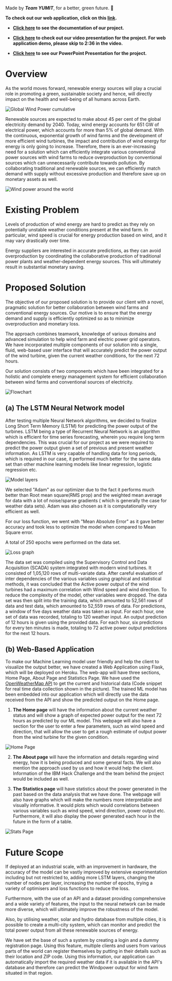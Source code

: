 Made by ***Team YUMIT***, for a better, green future. :deciduous_tree: 

**To check out our web application, click on this [link](https://mighty-mit.herokuapp.com/).**

- **[Click here](https://drive.google.com/file/d/1GeTh9ag28rgVvaUe2rZh8kdqNqLD5Rs2/view?usp=sharing) to see the documentation of our project.**

- **[Click here](https://drive.google.com/file/d/1kY-niv9kU3Jquc3cabrvWrytKa1_y7fi/view) to check out our video presentation for the project. For web application demo, please skip to 2:36 in the video.**

- **[Click here](https://drive.google.com/file/d/1yd6g79vODjzk3qt0cpVAwvl3IoW8qM7u/view) to see our PowerPoint Presentation for the project.**

# Overview

As the world moves forward, renewable energy sources will play a crucial role in promoting a green, sustainable society and hence, will directly impact on the health and well-being of all humans across Earth.

![Global Wind Power cumulative](https://upload.wikimedia.org/wikipedia/commons/thumb/1/1d/Global_Wind_Power_Cumulative_Capacity.svg/720px-Global_Wind_Power_Cumulative_Capacity.svg.png)

Renewable sources are expected to make about 45 per cent of the global electricity demand by 2040. Today, wind energy accounts for 651 GW of electrical power, which accounts for more than 5% of global demand. With the continuous, exponential growth of wind farms and the development of more efficient wind turbines, the impact and contribution of wind energy for energy is only going to increase. Therefore, there is an ever-increasing need for a solution which can efficiently integrate various conventional power sources with wind farms to reduce overproduction by conventional sources which can unnecessarily contribute towards pollution. By collaborating traditional and renewable sources, we can efficiently match demand with supply without excessive production and therefore save up on monetary assets as well.

![Wind power around the world](https://i.imgur.com/fGzoPtF.png)

# Existing Problem

Levels of production of wind energy are hard to predict as they rely on potentially unstable weather conditions present at the wind farm. In particular, wind speed is crucial for energy production based on wind, and it may vary drastically over time. 

Energy suppliers are interested in accurate predictions, as they can avoid overproduction by coordinating the collaborative production of traditional power plants and weather-dependent energy sources. This will ultimately result in substantial monetary saving.

# Proposed Solution

The objective of our proposed solution is to provide our client with a novel, pragmatic solution for better collaboration between wind farms and conventional energy sources. Our motive is to ensure that the energy demand and supply is efficiently optimized so as to minimize overproduction and monetary loss. 

The approach combines teamwork, knowledge of various domains and advanced simulation to help wind farm and electric power grid operators. We have incorporated multiple components of our solution into a single, fluid, web-based user interface that will accurately predict the power output of the wind turbine, given the current weather conditions, for the next 72 hours.

Our solution consists of two components which have been integrated for a holistic and complete energy management system for efficient collaboration between wind farms and conventional sources of electricity. 

![Flowchart](https://i.imgur.com/4iSELDO.png)

## (a) The LSTM Neural Network model

After testing multiple Neural Network algorithms, we decided to finalize Long Short Term Memory (LSTM) for predicting the power output of the turbines. LSTM being a type of Recurrent Neural Network is an algorithm which is efficient for time series forecasting, wherein you require long term dependencies. This was crucial for our project as we were required to predict the power output given a set of previous and present weather information. As LSTM is very capable of handling data for long periods, which is required in our case, it performed much better for the same data set than other machine learning models like linear regression, logistic regression etc. 

![Model layers](https://i.imgur.com/ybG5UIz.png)

We selected "Adam" as our optimizer due to the fact it performs much better than Root mean square(RMS prop) and the weighted mean average for data with a lot of noise/sparse gradients ( which is generally the case for weather data sets). Adam was also chosen as it is computationally very efficient as well.

For our loss function, we went with "Mean Absolute Error" as it gave better accuracy and took less to optimize the model when compared to  Mean Square error.

A total of 250 epochs were performed on the data set.

![Loss graph](https://i.imgur.com/t4XnOje.png)

The data set was compiled using the Supervisory Control and Data Acquisition (SCADA) system integrated with modern wind turbines. It consisted of 1,05,120 rows of multi-variate data. After careful evaluation of inter dependencies of the various variables using graphical and statistical methods, it was concluded that the Active power output of the wind turbines had a maximum correlation with Wind speed and wind direction. To reduce the complexity of the model, other variables were dropped. The data set was then split into the training data, which amounted to 52,561 rows of data and test data, which amounted to 52,559 rows of data. For predictions, a window of five days weather data was taken as input. For each hour, one set of data was recorded, totaling to 120 weather input. An output prediction of 12 hours is given using the provided data. For each hour, six predictions for every ten minutes is made, totaling to 72 active power output predictions for the next 12 hours. 

## (b) Web-Based Application

To make our Machine Learning model user friendly and help the client to visualize the output better, we have created a Web Application using Flask, which will be deployed on Heroku. The web-app will have three sections, Home Page, About Page and Statistics Page. We have used the [OpenWeatherMap API](https://openweathermap.org/api) to get the current and historical data (Code snippet for real time data collection shown in the picture). The trained ML model has been embedded into our application which will directly use the data received from the API and show the predicted output on the Home page.

1. **The Home page** will have the information about the current weather status and will show a graph of expected power output for the next 72 hours as predicted by our ML model. This webpage will also have a section for the user to enter a few parameters, such as wind speed and direction, that will allow the user to get a rough estimate of output power from the wind turbine for the given condition.

![Home Page](https://i.imgur.com/caNwDMP.jpg)

2. **The About page** will have the information and details regarding wind energy, how it is being produced and some general facts. We will also mention the approach used by us and how it would help the client. Information of the IBM Hack Challenge and the team behind the project would be included as well.

3. **The Statistics page** will have statistics about the power generated in the past based on the data analysis that we have done. The webpage will also have graphs which will make the numbers more interpretable and visually informative. It would plots which would correlations between various variables such as wind speed, wind direction, power output etc. Furthermore, it will also display the power generated each hour in the future in the form of a table. 

![Stats Page](https://i.imgur.com/HZNtLbl.png)

# Future Scope

If deployed at an industrial scale, with an improvement in hardware, the accuracy of the model can be vastly improved by extensive experimentation including but not restricted to, adding more LSTM layers, changing the number of nodes per layer, increasing the number of epochs, trying a variety of optimisers and loss functions to reduce the loss.

Furthermore, with the use of an API and a dataset providing comprehensive and a wide variety of features, the input to the neural network can be made more diverse, which will ultimately improve the robustness of the model.

Also, by utilising weather, solar and hydro database from multiple cities, it is possible to create a multi-city system, which can monitor and predict the total power output from all these renewable sources of energy. 

We have set the base of such a system by creating a login and a dummy registration page. Using this feature, multiple clients and users from various parts of the world can register themselves by putting in their details such as their location and ZIP code. Using this information, our application can automatically import the required weather data if it is available in the API's database and therefore can predict the Windpower output for wind farm situated in that region.
